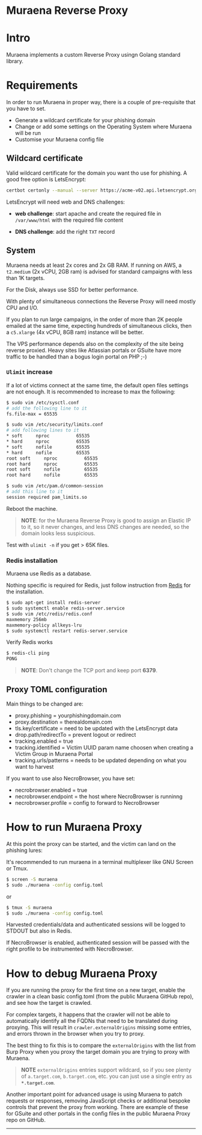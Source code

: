 # Muraena Reverse Proxy

# Intro

Muraena implements a custom Reverse Proxy usingn Golang standard library.

# Requirements

In order to run Muraena in proper way, there is a couple of pre-requisite that
you have to set.

- Generate a wildcard certificate for your phishing domain
- Change or add some settings on the Operating System where Muraena will be run
- Customise your Muraena config file

## Wildcard certificate

Valid wildcard certificate for the domain you want tho use for phishing. A good free option is LetsEncrypt:

```bash
certbot certonly --manual --server https://acme-v02.api.letsencrypt.org/directory --agree-tos -d *.phishing.click -d phishing.click
```

LetsEncrypt will need web and DNS challenges:
* **web challenge**: start apache and create the required file in `/var/www/html` with the required file content

* **DNS challenge**: add the right `TXT` record

## System
 
Muraena needs at least 2x cores and 2x GB RAM. 
If running on AWS, a `t2.medium` (2x vCPU, 2GB ram) is advised for standard campaigns with less than 1K targets.

For the Disk, always use SSD for better performance.

With plenty of simultaneous connections the Reverse Proxy will need mostly CPU and I/O.

If you plan to run large campaigns, in the order of more than 2K people emailed at the same time, expecting hundreds of simultaneous clicks, then a `c5.xlarge` (4x vCPU, 8GB ram) instance will be better.

The VPS performance depends also on the complexity of the site being reverse proxied.
Heavy sites like Atlassian portals or GSuite have more traffic to be handled than a bogus login portal on PHP ;-)


### `Ulimit` increase
 
If a lot of victims connect at the same time, the default open files settings are not enough. It is recommended to increase to max the following:

```bash
$ sudo vim /etc/sysctl.conf
# add the following line to it
fs.file-max = 65535

$ sudo vim /etc/security/limits.conf
# add following lines to it
* soft     nproc          65535    
* hard     nproc          65535   
* soft     nofile         65535   
* hard     nofile         65535
root soft     nproc          65535    
root hard     nproc          65535   
root soft     nofile         65535   
root hard     nofile         65535

$ sudo vim /etc/pam.d/common-session
# add this line to it
session required pam_limits.so
```

Reboot the machine. 

> **NOTE**: for the Muraena Reverse Proxy is good to assign an Elastic IP to it, so it never changes, and less DNS changes are needed, so the domain looks less suspicious.

Test with `ulimit -n` if you get > 65K files.

### Redis installation

Muraena use Redis as a database.

Nothing specific is required for Redis, just follow instruction from
[Redis](https://redis.io/topics/quickstart) for the installation.

```bash
$ sudo apt-get install redis-server
$ sudo systemctl enable redis-server.service
$ sudo vim /etc/redis/redis.conf
maxmemory 256mb
maxmemory-policy allkeys-lru
$ sudo systemctl restart redis-server.service
```

Verify Redis works

```bash
$ redis-cli ping
PONG
```

> **NOTE**: Don't change the TCP port and keep port **6379**.

## Proxy TOML configuration

Main things to be changed are:

* proxy.phishing = yourphishingdomain.com
* proxy.destination = therealdomain.com
* tls.key/certificate = need to be updated with the LetsEncrypt data
* drop.path/redirectTo = prevent logout or redirect
* tracking.enabled = true
* tracking.identified = Victim UUID param name choosen when creating a Victim Group in Muraena Portal
* tracking.urls/patterns = needs to be updated depending on what you want to harvest

If you want to use also NecroBrowser, you have set:

* necrobrowser.enabled = true
* necrobrowser.endpoint = the host where NecroBrowser is runninng
* necrobrowser.profile = config to forward to NecroBrowser 
 
#  How to run Muraena Proxy

At this point the proxy can be started, and the victim can land on the phishing lures:

It's recommended to run muraena in a terminal multiplexer like GNU Screen or
Tmux.

```bash
$ screen -S muraena 
$ sudo ./muraena -config config.toml
```

or

```bash
$ tmux -S muraena 
$ sudo ./muraena -config config.toml
```

Harvested credentials/data and authenticated sessions will be logged to STDOUT
but also in Redis.

If NecroBrowser is enabled, authenticated session will be passed with the right profile to be instrumented with NecroBrowser.

# How to debug Muraena Proxy

If you are running the proxy for the first time on a new target, enable the crawler in a clean basic config.toml (from the public Muraena GitHub repo), and see how the target is crawled. 

For complex targets, it happens that the crawler will not be able to automatically identify all the FQDNs that need to be translated during proxying.
This will result in `crawler.externalOrigins` missing some entries, and errors thrown in the browser when you try to proxy.

The best thing to fix this is to compare the `externalOrigins` with the list from Burp Proxy when you proxy the target domain you are trying to proxy with Muraena.

> **NOTE** `externalOrigins` entries support wildcard, so if you see plenty of `a.target.com`, `b.target.com`, etc. you can just use a single entry as **`*.target.com`**.

Another important point for advanced usage is using Muraena to patch requests or responses, removing JavaScript checks or additional bespoke controls that prevent the proxy from working.
There are example of these for GSuite and other portals in the config files in the public Muraena Proxy repo on GitHub.

------------

